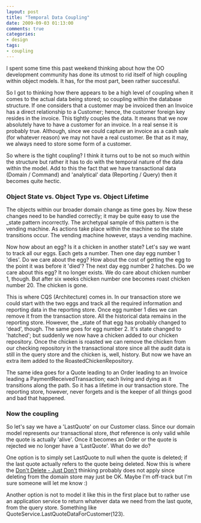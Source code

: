 ```yaml
---
layout: post
title: "Temporal Data Coupling"
date: 2009-09-03 01:13:00
comments: true
categories:
- design
tags:
- coupling
---
```


I spent some time this past weekend thinking about how the OO development community has done its utmost to rid itself of high coupling within object models. It has, for the most part, been rather successful.

So I got to thinking how there appears to be a high level of coupling when it comes to the actual data being stored; so coupling within the database structure. If one considers that a customer may be invoiced then an Invoice has a direct relationship to a Customer; hence, the customer foreign key resides in the invoice. This tightly couples the data. It means that we now absolutely have to have a customer for an invoice. In a real sense it is probably true. Although, since we could capture an invoice as a cash sale (for whatever reason) we may not have a real customer. Be that as it may, we always need to store some form of a customer.

So where is the tight coupling? I think it turns out to be not so much within the structure but rather it has to do with the temporal nature of the data within the model. Add to this the fact that we have transactional data (Domain / Command) and 'analytical' data (Reporting / Query) then it becomes quite hectic.

### Object State vs. Object Type vs. Object Lifetime

The objects within our broader domain change as time goes by. Now these changes need to be handled correctly; it may be quite easy to use the _state pattern incorrectly. The archetypal sample of this pattern is the vending machine. As actions take place within the machine so the state transitions occur. The vending machine however, stays a vending machine.

Now how about an egg? Is it a chicken in another state? Let's say we want to track all our eggs. Each gets a number. Then one day egg number 1 'dies'. Do we care about the egg? How about the cost of getting the egg to the point it was before it 'died'? The next day egg number 2 hatches. Do we care about this egg? It no longer exists. We do care about chicken number 1, though. But after six weeks chicken number one becomes roast chicken number 20. The chicken is gone.

This is where CQS (Architecture) comes in. In our transaction store we could start with the two eggs and track all the required information and reporting data in the reporting store. Once egg number 1 dies we can remove it from the transaction store. All the historical data remains in the reporting store. However, the _state of that egg has probably changed to 'dead', though. The same goes for egg number 2. It's state changed to 'hatched'; but suddenly we now have a chicken added to our chicken repository. Once the chicken is roasted we can remove the chicken from our checking repository in the transactional store since all the audit data is still in the query store and the chicken is, well, history. But now we have an extra item added to the RoastedChickenRepository.

The same idea goes for a Quote leading to an Order leading to an Invoice leading a PaymentReceivedTransaction; each living and dying as it transitions along the path. So it has a lifetime in our transaction store. The reporting store, however, never forgets and is the keeper of all things good and bad that happened.

### Now the coupling

So let's say we have a 'LastQuote' on our Customer class. Since our domain model represents our transactional store, *that* reference is only valid while the quote is actually 'alive'. Once it becomes an Order or the quote is rejected we no longer have a 'LastQuote'. What do we do?

One option is to simply set LastQuote to null when the quote is deleted; if the last quote actually refers to the quote being deleted. Now this is where the <a title="Don't Delete - Just Don't" href="http://feedproxy.google.com/~r/UdiDahan-TheSoftwareSimplist/~3/UtJGgoADBzA/">Don't Delete - Just Don't</a> thinking probably does not apply since deleting from the domain store may just be OK. Maybe I'm off-track but I'm sure someone will let me know :)

Another option is not to model it like this in the first place but to rather use an application service to return whatever data we need from the last quote, from the query store. Something like QuoteService.LastQuoteDataForCustomer(123).
